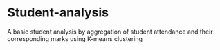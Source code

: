 # Student-analysis
A basic student analysis by aggregation of student attendance and their corresponding marks using K-means clustering
